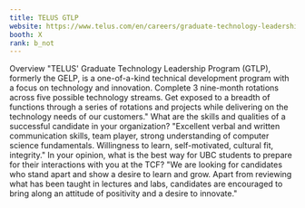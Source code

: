 ```yaml
---
title: TELUS GTLP
website: https://www.telus.com/en/careers/graduate-technology-leadership-program
booth: X
rank: b_not
---
```

Overview
"TELUS' Graduate Technology Leadership Program (GTLP), formerly the GELP, is a one-of-a-kind technical development program with a focus on technology and innovation. Complete 3 nine-month rotations across five possible technology streams. Get exposed to a breadth of functions through a series of rotations and projects while delivering on the technology needs of our customers."
What are the skills and qualities of a successful candidate in your organization?
"Excellent verbal and written communication skills, team player, strong understanding of computer science fundamentals.
Willingness to learn, self-motivated, cultural fit, integrity."
In your opinion, what is the best way for UBC students to prepare for their interactions with you at the TCF?
"We are looking for candidates who stand apart and show a desire to learn and grow. 
Apart from reviewing what has been taught in lectures and labs,  candidates are encouraged to bring along an attitude of positivity and a desire to innovate."
